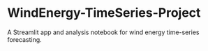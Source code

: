 # WindEnergy-TimeSeries-Project

A Streamlit app and analysis notebook for wind energy time-series forecasting.
